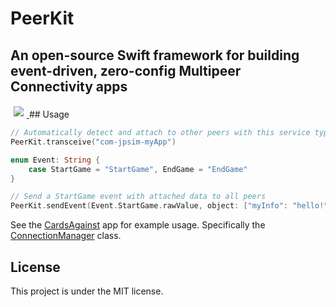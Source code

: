 # PeerKit

## An open-source Swift framework for building event-driven, zero-config Multipeer Connectivity apps

<a href="https://travis-ci.org/jpsim/PeerKit?branch=master">
    <img src="https://travis-ci.org/jpsim/PeerKit.svg?branch=master" align="" vspace="2px" hspace="5px">
</a>
## Usage

```swift
// Automatically detect and attach to other peers with this service type
PeerKit.transceive("com-jpsim-myApp")

enum Event: String {
    case StartGame = "StartGame", EndGame = "EndGame"
}

// Send a StartGame event with attached data to all peers
PeerKit.sendEvent(Event.StartGame.rawValue, object: ["myInfo": "hello!"])
```

See the [CardsAgainst](https://github.com/jpsim/CardsAgainst) app for example usage. Specifically the [ConnectionManager](https://github.com/jpsim/CardsAgainst/blob/master/CardsAgainst/Controllers/ConnectionManager.swift) class.

## License

This project is under the MIT license.
